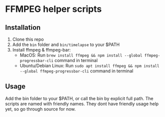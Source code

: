 # FFMPEG helper scripts

## Installation
1. Clone this repo
2. Add the `bin` folder and `bin/timelapse` to your $PATH
3. Install ffmpeg & ffmpeg-bar:
    - MacOS: Run `brew install ffmpeg && npm install --global ffmpeg-progressbar-cli` command in terminal
    - Ubuntu/Debian Linux: Run `sudo apt install ffmpeg && npm install --global ffmpeg-progressbar-cli` command in terminal

## Usage
Add the bin folder to your $PATH, or call the bin by explicit full path.
The scripts are named with friendly names.
They dont have friendly usage help yet, so go through source for now.
